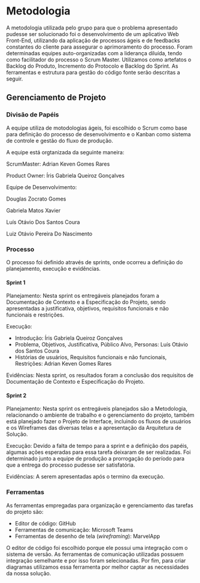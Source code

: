 
# Metodologia

A metodologia utilizada pelo grupo para que o problema apresentado pudesse ser solucionado foi o desenvolvimento de um aplicativo Web Front-End, utilizando da aplicação de processos ágeis e de feedbacks constantes do cliente para assegurar o aprimoramento do processo. Foram determinadas equipes auto-organizadas com a liderança diluída, tendo como facilitador do processo o Scrum Master. Utilizamos como artefatos o Backlog do Produto, Incremento do Protocolo e Backlog do Sprint. As ferramentas e estrutura para gestão do código fonte serão descritas a seguir.

## Gerenciamento de Projeto

### Divisão de Papéis

A equipe utiliza de motodologias ágeis, foi escolhido o Scrum como base para definição do processo de desenvolvimento e o Kanban como sistema de controle e gestão do fluxo de produção.

A equipe está orgtanizada da seguinte maneira:

ScrumMaster: Adrian Keven Gomes Rares

Product Owner: Íris Gabriela Queiroz Gonçalves

Equipe de Desenvolvimento:

Douglas Zocrato Gomes

Gabriela Matos Xavier

Luís Otávio Dos Santos Coura

Luiz Otávio Pereira Do Nascimento

### Processo

O processo foi definido através de sprints, onde ocorreu a definição do planejamento, execução e evidências.

#### Sprint 1

Planejamento: Nesta sprint os entregáveis planejados foram a Documentação de Contexto e a Especificação do Projeto, sendo apresentadas a justificativa, objetivos, requisitos funcionais e não funcionais e restrições.

Execução: 
- Introdução: Íris Gabriela Queiroz Gonçalves
- Problema, Objetivos, Justificativa, Público Alvo, Personas: Luís Otávio dos Santos Coura
- Histórias de usuários, Requisitos funcionais e não funcionais, Restrições: Adrian Keven Gomes Rares

Evidências: Nesta sprint, os resultados foram a conclusão dos requisitos de Documentação de Contexto e Especificação do Projeto.

#### Sprint 2

Planejamento: Nesta sprint os entregáveis planejados são a Metodologia, relacionando o ambiente de trabalho e o gerenciamento do projeto, também está planejado fazer o Projeto de Interface, incluindo os fluxos de usuários e os Wireframes das diversas telas e a apresentação da Arquitetura de Solução.

Execução: Devido a falta de tempo para a sprint e a definição dos papéis, algumas ações esperadas para essa tarefa deixaram de ser realizadas. Foi determinado junto a equipe de produção a prorrogação do período para que a entrega do processo pudesse ser satisfatória. 

Evidências: A serem apresentadas após o termino da execução.
 
### Ferramentas

As ferramentas empregadas para organização e gerenciamento das tarefas do projeto são:

- Editor de código: GitHub
- Ferramentas de comunicação: Microsoft Teams
- Ferramentas de desenho de tela (_wireframing_): MarvelApp

O editor de código foi escolhido porque ele possui uma integração com o sistema de versão. As ferramentas de comunicação utilizadas possuem integração semelhante e por isso foram selecionadas. Por fim, para criar diagramas utilizamos essa ferramenta por melhor captar as necessidades da nossa solução.
